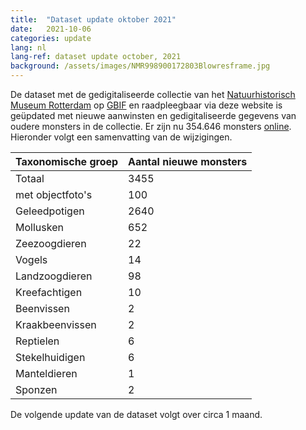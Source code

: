 ```yaml
---
title:  "Dataset update oktober 2021"
date:   2021-10-06
categories: update
lang: nl
lang-ref: dataset update october, 2021
background: /assets/images/NMR998900172803Blowresframe.jpg
---
```


De dataset met de gedigitaliseerde collectie van het [Natuurhistorisch Museum Rotterdam](https://www.hetnatuurhistorisch.nl/) op [GBIF](https://www.gbif.org/) en raadpleegbaar via deze website is geüpdated met nieuwe aanwinsten en gedigitaliseerde gegevens van oudere monsters in de collectie. Er zijn nu 354.646 monsters [online](https://specimens.hetnatuurhistorisch.nl/nl/data). Hieronder volgt een samenvatting van de wijzigingen. 

Taxonomische groep | Aantal nieuwe monsters
---------- | ----------  
Totaal | 3455
met objectfoto's | 100
Geleedpotigen | 2640
Mollusken | 652
Zeezoogdieren | 22
Vogels | 14
Landzoogdieren | 98
Kreefachtigen | 10
Beenvissen | 2
Kraakbeenvissen | 2
Reptielen | 6
Stekelhuidigen | 6
Manteldieren | 1
Sponzen | 2 

De volgende update van de dataset volgt over circa 1 maand.
